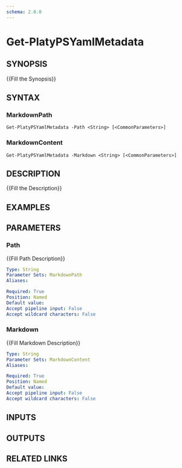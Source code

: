 ```yaml
---
schema: 2.0.0
---
```


# Get-PlatyPSYamlMetadata
## SYNOPSIS
{{Fill the Synopsis}}

## SYNTAX

### MarkdownPath
```
Get-PlatyPSYamlMetadata -Path <String> [<CommonParameters>]
```

### MarkdownContent
```
Get-PlatyPSYamlMetadata -Markdown <String> [<CommonParameters>]
```

## DESCRIPTION
{{Fill the Description}}

## EXAMPLES

## PARAMETERS

### Path
{{Fill Path Description}}

```yaml
Type: String
Parameter Sets: MarkdownPath
Aliases: 

Required: True
Position: Named
Default value: 
Accept pipeline input: False
Accept wildcard characters: False
```

### Markdown
{{Fill Markdown Description}}

```yaml
Type: String
Parameter Sets: MarkdownContent
Aliases: 

Required: True
Position: Named
Default value: 
Accept pipeline input: False
Accept wildcard characters: False
```

## INPUTS

## OUTPUTS

## RELATED LINKS


